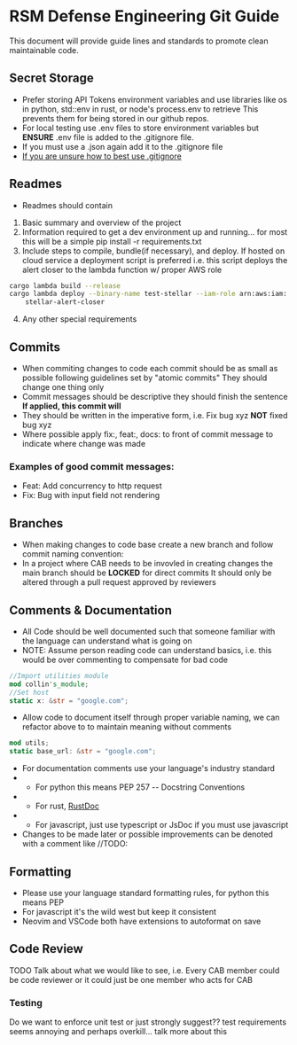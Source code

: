 # RSM Defense Engineering Git Guide
This document will provide guide lines and standards to promote clean maintainable code.
## Secret Storage
- Prefer storing API Tokens environment variables and use libraries like os in python, std::env in rust, or node's process.env to retrieve
This prevents them for being stored in our github repos.
- For local testing use .env files to store environment variables but **ENSURE** .env file is added to the .gitignore file.
- If you must use a .json again add it to the .gitignore file
- [If you are unsure how to best use .gitignore](https://github.com/github/gitignore)

## Readmes
- Readmes should contain
1. Basic summary and overview of the project
2. Information required to get a dev environment up and running... for most this will be a simple pip install -r requirements.txt
3. Include steps to compile, bundle(if necessary), and deploy. If hosted on cloud service a deployment script is preferred
i.e. this script deploys the alert closer to the lambda function w/ proper AWS role
```bash
cargo lambda build --release
cargo lambda deploy --binary-name test-stellar --iam-role arn:aws:iam::216570687663:role/lambda-s3-alert-closer \
    stellar-alert-closer
```
4. Any other special requirements

## Commits
- When commiting changes to code each commit should be as small as possible following guidelines set by "atomic commits"
They should change one thing only
- Commit messages should be descriptive they should finish the sentence
**If applied, this commit will** <your commit message>
- They should be written in the imperative form, i.e. Fix bug xyz **NOT** fixed bug xyz
- Where possible apply fix:, feat:, docs: to front of commit message to indicate where change was made
### Examples of good commit messages:
- Feat: Add concurrency to http request
- Fix: Bug with input field not rendering

## Branches
- When making changes to code base create a new branch and follow commit naming convention:
- In a project where CAB needs to be invovled in creating changes the main branch should be **LOCKED** for direct commits
    It should only be altered through a pull request approved by reviewers

## Comments & Documentation
- All Code should be well documented such that someone familiar with the language can understand what is going on
- NOTE: Assume person reading code can understand basics, i.e. this would be over commenting to compensate for bad code
```rust
//Import utilities module
mod collin's_module;
//Set host
static x: &str = "google.com";
```
- Allow code to document itself through proper variable naming, we can refactor above to to maintain meaning without comments
```rust
mod utils;
static base_url: &str = "google.com";
```
- For documentation comments use your language's industry standard
- - For python this means PEP 257 -- Docstring Conventions
- - For rust, [RustDoc](https://doc.rust-lang.org/beta/rust-by-example/meta/doc.html)
- - For javascript, just use typescript or JsDoc if you must use javascript
- Changes to be made later or possible improvements can be denoted with a comment like //TODO: <Message>

## Formatting
- Please use your language standard formatting rules, for python this means PEP
- For javascript it's the wild west but keep it consistent
- Neovim and VSCode both have extensions to autoformat on save

## Code Review
TODO
Talk about what we would like to see, i.e. Every CAB member could be code reviewer or it could just be one member who acts for CAB

### Testing
Do we want to enforce unit test or just strongly suggest?? test requirements seems annoying and perhaps overkill... talk more about this
